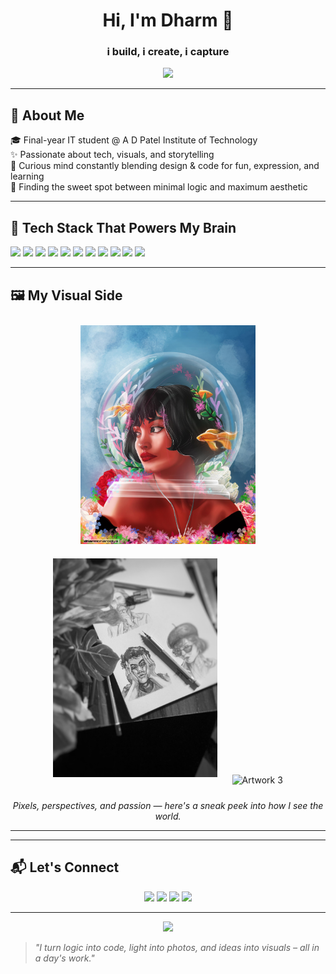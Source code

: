 
<!-- <p align="center">
  <img src="https://via.placeholder.com/1000x300.png?text=Your+Banner+Artwork+Here" alt="Banner Image" />
</p> -->
<h1 align="center">Hi, I'm Dharm 👋</h1>
<h3 align="center">i build, i create, i capture</h3>

<p align="center">
  <img src="https://readme-typing-svg.herokuapp.com?font=Fira+Code&size=20&duration=3000&pause=1000&center=true&vCenter=true&width=600&lines=i+click+photos+📸;i+work+with+colors+🎨;i+code+and+create+cool+stuff+💻" />
</p>

---

## 🧠 About Me

🎓 Final-year IT student @ A D Patel Institute of Technology  
✨ Passionate about tech, visuals, and storytelling  
🧩 Curious mind constantly blending design & code for fun, expression, and learning  
🌈 Finding the sweet spot between minimal logic and maximum aesthetic

---

## 🔧 Tech Stack That Powers My Brain

<p>
  <img src="https://img.shields.io/badge/HTML-E34F26?style=flat-square&logo=html5&logoColor=white" />
  <img src="https://img.shields.io/badge/CSS-1572B6?style=flat-square&logo=css3&logoColor=white" />
  <img src="https://img.shields.io/badge/JavaScript-F7DF1E?style=flat-square&logo=javascript&logoColor=black" />
  <img src="https://img.shields.io/badge/React-20232A?style=flat-square&logo=react&logoColor=61DAFB" />
  <img src="https://img.shields.io/badge/Node.js-339933?style=flat-square&logo=node.js&logoColor=white" />
  <img src="https://img.shields.io/badge/MySQL-00758F?style=flat-square&logo=mysql&logoColor=white" />
  <img src="https://img.shields.io/badge/Git-F05032?style=flat-square&logo=git&logoColor=white" />
  <img src="https://img.shields.io/badge/GitHub-181717?style=flat-square&logo=github&logoColor=white" />
  <img src="https://img.shields.io/badge/VSCode-007ACC?style=flat-square&logo=visual-studio-code&logoColor=white" />
  <img src="https://img.shields.io/badge/Photoshop-31A8FF?style=flat-square&logo=adobe-photoshop&logoColor=white" />
  <img src="https://img.shields.io/badge/Illustrator-FF9A00?style=flat-square&logo=adobe-illustrator&logoColor=white" />
</p>

---

## 🖼️ My Visual Side

<p align="center">
  <img src="https://github.com/DharmBharodiya/DharmBharodiya/blob/main/bestpaintingever.jpg" alt="Artwork 1" style="margin: 10px; height: 350px; widht: 280px;" />
  <img src="https://github.com/DharmBharodiya/DharmBharodiya/blob/main/sketch.jpg" alt="Artwork 2" style="margin: 10px; height: 350px; widht: 280px;" />
  <img src="https://github.com/DharmBharodiya/DharmBharodiya/blob/main/TheMainBlurred.jpg" alt="Artwork 3" style="margin: 10px; height: 350px; widht: 280px;" />
</p>

<p align="center">
  <em>Pixels, perspectives, and passion — here's a sneak peek into how I see the world.</em>
</p>

---

<!--## 📊 GitHub Stats

<p align="center">
  <img src="https://github-readme-stats.vercel.app/api?username=DharmBharodiya&show_icons=true&theme=tokyonight" />
  <img src="https://github-readme-streak-stats.herokuapp.com/?user=DharmBharodiya&theme=tokyonight" />
</p> -->

---

## 📬 Let's Connect

<p align="center">
  <a href="mailto:dharmbharodiya@gmail.com"><img src="https://img.shields.io/badge/-Email-red?style=flat-square&logo=gmail&logoColor=white" /></a>
  <a href="https://www.linkedin.com/in/dharm-bharodiya-8133711b0/"><img src="https://img.shields.io/badge/-LinkedIn-blue?style=flat-square&logo=linkedin" /></a>
  <a href="https://instagram.com/yourhandle"><img src="https://img.shields.io/badge/-Instagram-E4405F?style=flat-square&logo=instagram&logoColor=white" /></a>
  <a href="https://x.com/yourhandle"><img src="https://img.shields.io/badge/-X-black?style=flat-square&logo=twitter&logoColor=white" /></a>
</p>

---

<p align="center">
  <img src="https://quotes-github-readme.vercel.app/api?type=horizontal&theme=tokyonight" />
</p>

> _"I turn logic into code, light into photos, and ideas into visuals – all in a day's work."_
